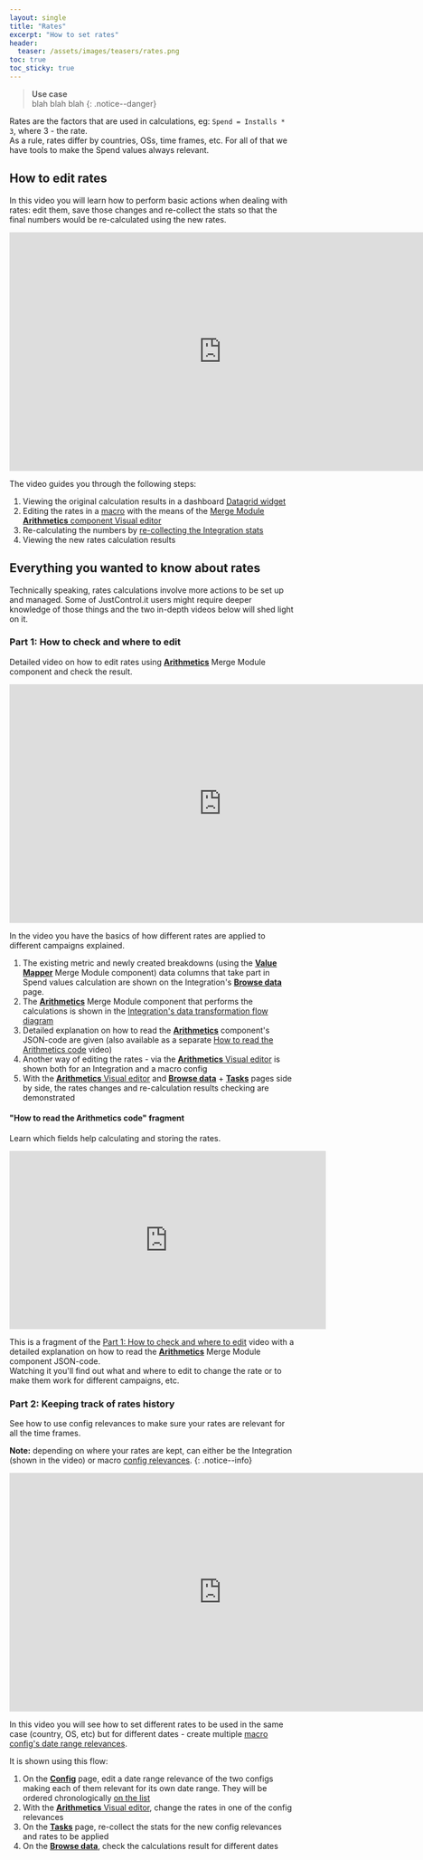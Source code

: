 ```yaml
---
layout: single
title: "Rates"
excerpt: "How to set rates"
header:
  teaser: /assets/images/teasers/rates.png
toc: true
toc_sticky: true
---
```


<!--
sidebar:
  - title: "Use case"
    text: "New customers and employees intro guide"
-->

>**Use case**<br>
>blah blah blah
{: .notice--danger}

Rates are the factors that are used in calculations, eg: `Spend = Installs * 3`, where 3 - the rate.<br>
As a rule, rates differ by countries, OSs, time frames, etc. For all of that we have tools to make the Spend values always relevant.

## How to edit rates

In this video you will learn how to perform basic actions when dealing with rates: edit them, save those changes and re-collect the stats so that the final numbers would be re-calculated using the new rates.<br>

<iframe width="750" height="422" src="https://www.youtube.com/embed/cn1zgNekrwI" title="YouTube video player" frameborder="0" allow="accelerometer; autoplay; clipboard-write; encrypted-media; gyroscope; picture-in-picture" allowfullscreen></iframe>

<br>

The video guides you through the following steps:
1. Viewing the original calculation results in a dashboard [Datagrid widget](../visualization/datagrid.html) 
2. Editing the rates in a [macro](../mm/macros/macros.html) with the means of the [Merge Module **Arithmetics** component Visual editor](../ui/arithmetics_visual_editor.html)
3. Re-calculating the numbers by [re-collecting the Integration stats](../collection/collect_data.html)
4. Viewing the new rates calculation results

## Everything you wanted to know about rates

Technically speaking, rates calculations involve more actions to be set up and managed. Some of JustControl.it users might require deeper knowledge of those things and the two in-depth videos below will shed light on it.

### Part 1: How to check and where to edit

Detailed video on how to edit rates using [**Arithmetics**](../mm/comp_arithmetics.html) Merge Module component and check the result.

<iframe width="750" height="422" src="https://www.youtube.com/embed/tqxVQ4bGQ4E" title="YouTube video player" frameborder="0" allow="accelerometer; autoplay; clipboard-write; encrypted-media; gyroscope; picture-in-picture" allowfullscreen></iframe>

<br>

In the video you have the basics of how different rates are applied to different campaigns explained.<br>

1. The existing metric and newly created breakdowns (using the [**Value Mapper**](../mm/comp_valuemapper.html) Merge Module component) data columns that take part in Spend values calculation are shown on the Integration's [**Browse data**](../ui/integrations/browsedata.html) page.
2. The [**Arithmetics**](../mm/comp_arithmetics.html) Merge Module component that performs the calculations is shown in the [Integration's data transformation flow diagram](../mm/overview_mm.html#interface) 
3. Detailed explanation on how to read the [**Arithmetics**](../mm/comp_arithmetics.html) component's JSON-code are given (also available as a separate [How to read the Arithmetics code](#how-to-read-the-arithmetics-code-fragment) video)
4. Another way of editing the rates - via the [**Arithmetics** Visual editor](../ui/arithmetics_visual_editor.html) is shown both for an Integration and a macro config
5.  With the [**Arithmetics** Visual editor](../ui/arithmetics_visual_editor.html) and [**Browse data**](../ui/integrations/browsedata.html) + [**Tasks**](../ui/integrations/schedule_n_tasks.html#tasks) pages side by side, the rates changes and re-calculation results checking are demonstrated


#### "How to read the Arithmetics code" fragment

Learn which fields help calculating and storing the rates.

<iframe width="560" height="315" src="https://www.youtube.com/embed/tqxVQ4bGQ4E?start=87" title="YouTube video player" frameborder="0" allow="accelerometer; autoplay; clipboard-write; encrypted-media; gyroscope; picture-in-picture" allowfullscreen></iframe>

<br>

This is a fragment of the [Part 1: How to check and where to edit](#part-1-how-to-check-and-where-to-edit) video with a detailed explanation on how to read the [**Arithmetics**](../mm/comp_arithmetics.html) Merge Module component JSON-code.<br>
Watching it you'll find out what and where to edit to change the rate or to make them work for different campaigns, etc.

### Part 2: Keeping track of rates history

See how to use config relevances to make sure your rates are relevant for all the time frames.

**Note:** depending on where your rates are kept, can either be the Integration (shown in the video) or macro [config relevances](../ui/relevances.html).
{: .notice--info}

<iframe width="750" height="422" src="https://www.youtube.com/embed/t0IV1roJ_WI" title="YouTube video player" frameborder="0" allow="accelerometer; autoplay; clipboard-write; encrypted-media; gyroscope; picture-in-picture" allowfullscreen></iframe>

<br>

In this video you will see how to set different rates to be used in the same case (country, OS, etc) but for different dates - create multiple [macro config's date range relevances](../ui/relevances.html).

It is shown using this flow:
1. On the [**Config**](../ui/integrations/config.html) page, edit a date range relevance of the two configs making each of them relevant for its own date range. They will be ordered chronologically [on the list](../ui/relevances.html#list-order)
2. With the [**Arithmetics** Visual editor](../ui/arithmetics_visual_editor.html), change the rates in one of the config relevances
3. On the [**Tasks**](../ui/integrations/schedule_n_tasks.html#tasks) page, re-collect the stats for the new config relevances and rates to be applied
4. On the [**Browse data**](../ui/integrations/browsedata.html), check the calculations result for different dates
